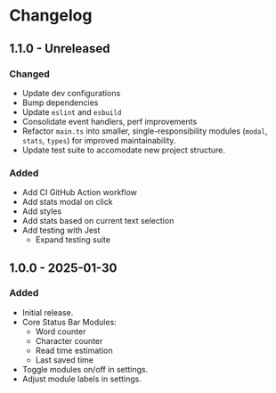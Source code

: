 # Changelog

## 1.1.0 - Unreleased

### Changed

- Update dev configurations
- Bump dependencies
- Update `eslint` and `esbuild`
- Consolidate event handlers, perf improvements
- Refactor `main.ts` into smaller, single-responsibility modules (`modal`, `stats`, `types`) for improved maintainability.
- Update test suite to accomodate new project structure.

### Added

- Add CI GitHub Action workflow
- Add stats modal on click
- Add styles
- Add stats based on current text selection
- Add testing with Jest
  - Expand testing suite

## 1.0.0 - 2025-01-30

### Added

- Initial release.
- Core Status Bar Modules:
  - Word counter
  - Character counter
  - Read time estimation
  - Last saved time
- Toggle modules on/off in settings.
- Adjust module labels in settings.
